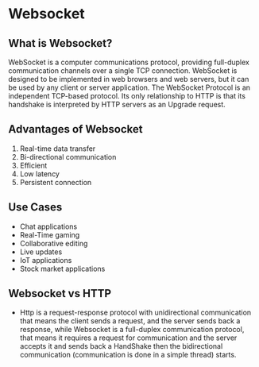 # Websocket

## What is Websocket?

WebSocket is a computer communications protocol, providing full-duplex communication channels over a single TCP connection. WebSocket is designed to be implemented in web browsers and web servers, but it can be used by any client or server application. The WebSocket Protocol is an independent TCP-based protocol. Its only relationship to HTTP is that its handshake is interpreted by HTTP servers as an Upgrade request.

## Advantages of Websocket

1. Real-time data transfer
2. Bi-directional communication
3. Efficient
4. Low latency
5. Persistent connection


## Use Cases

- Chat applications
- Real-Time gaming
- Collaborative editing
- Live updates
- IoT applications
- Stock market applications

## Websocket vs HTTP

- Http is a request-response protocol with unidirectional communication that means the client sends a request, and the server sends back a response, while Websocket is a full-duplex communication protocol, that means it requires a request for communication and the server accepts it and sends back a HandShake then the bidirectional communication (communication is done in a simple thread) starts.




